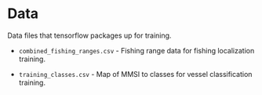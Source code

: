 # Data

Data files that tensorflow packages up for training.

* `combined_fishing_ranges.csv` - Fishing range data for fishing localization training.

* `training_classes.csv` - Map of MMSI to classes for vessel classification training.